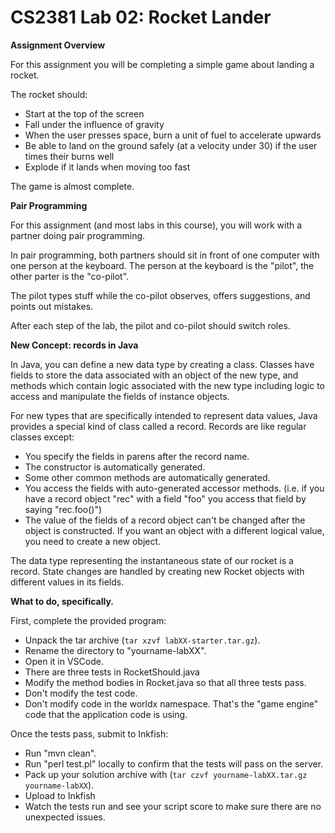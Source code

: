 
# CS2381 Lab 02: Rocket Lander

**Assignment Overview**

For this assignment you will be completing a simple game about landing a rocket.

The rocket should:
 
 - Start at the top of the screen
 - Fall under the influence of gravity
 - When the user presses space, burn a unit of fuel to accelerate upwards
 - Be able to land on the ground safely (at a velocity under 30) if the
   user times their burns well
 - Explode if it lands when moving too fast

The game is almost complete.


**Pair Programming**

For this assignment (and most labs in this course), you will work with
a partner doing pair programming.

In pair programming, both partners should sit in front of one computer
with one person at the keyboard. The person at the keyboard is the
"pilot", the other parter is the "co-pilot".

The pilot types stuff while the co-pilot observes, offers suggestions,
and points out mistakes.

After each step of the lab, the pilot and co-pilot should switch
roles.


**New Concept: records in Java**

In Java, you can define a new data type by creating a class. Classes
have fields to store the data associated with an object of the new
type, and methods which contain logic associated with the new type
including logic to access and manipulate the fields of instance objects.

For new types that are specifically intended to represent data values,
Java provides a special kind of class called a record. Records are
like regular classes except:

 - You specify the fields in parens after the record name.
 - The constructor is automatically generated.
 - Some other common methods are automatically generated.
 - You access the fields with auto-generated accessor methods. (i.e.
   if you have a record object "rec" with a field "foo" you access
   that field by saying "rec.foo()")
 - The value of the fields of a record object can't be changed after
   the object is constructed. If you want an object with a different
   logical value, you need to create a new object.

The data type representing the instantaneous state of our rocket is a
record. State changes are handled by creating new Rocket objects with
different values in its fields.


**What to do, specifically.**

First, complete the provided program:

 - Unpack the tar archive (```tar xzvf labXX-starter.tar.gz```).
 - Rename the directory to "yourname-labXX".
 - Open it in VSCode.
 - There are three tests in RocketShould.java
 - Modify the method bodies in Rocket.java so that all three tests pass.
 - Don't modify the test code.
 - Don't modify code in the worldx namespace. That's the "game engine"
   code that the application code is using.

Once the tests pass, submit to Inkfish:

 - Run "mvn clean".
 - Run "perl test.pl" locally to confirm that the tests will pass on the
   server.
 - Pack up your solution archive with (```tar czvf yourname-labXX.tar.gz yourname-labXX```).
 - Upload to Inkfish
 - Watch the tests run and see your script score to make sure there are no unexpected issues.

